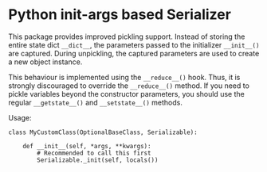 # Python init-args based Serializer

This package provides improved pickling support. Instead of storing the entire state dict `__dict__`, the parameters passed to the initializer `__init__()` are captured. 
During unpickling, the captured parameters are used to create a new object instance.

This behaviour is implemented using the `__reduce__()` hook. 
Thus, it is strongly discouraged to override the `__reduce__()` method. 
If you need to pickle variables beyond the constructor parameters, you should use the regular `__getstate__()` and `__setstate__()` methods.

Usage:
```
class MyCustomClass(OptionalBaseClass, Serializable):
    
    def __init__(self, *args, **kwargs):
        # Recommended to call this first
        Serializable._init(self, locals())

```
